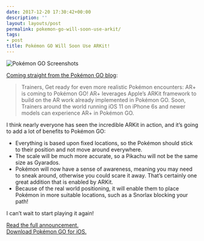 ```yaml
---
date: 2017-12-20 17:30:42+00:00
description: ''
layout: layouts/post
permalink: pokemon-go-will-soon-use-arkit/
tags:
- post
title: Pokémon GO Will Soon Use ARKit!
---
```


<p><img src="https://chrishannah.me/wp-content/uploads/2017/12/0b00b6bf6a.jpg" alt="Pokémon GO Screenshots" title="Pokémon GO Screenshots.jpeg" /></p>
<p><a href="https://pokemongolive.com/en/post/arplus">Coming straight from the Pokémon GO blog</a>:</p>
<blockquote>
<p>Trainers, Get ready for even more realistic Pokémon encounters: AR+ is coming to Pokémon GO! AR+ leverages Apple’s ARKit framework to build on the AR work already implemented in Pokémon GO. Soon, Trainers around the world running iOS 11 on iPhone 6s and newer models can experience AR+ in Pokémon GO.</p>
</blockquote>
<p>I think nearly everyone has seen the incredible ARKit in action, and it’s going to add a lot of benefits to Pokémon GO:</p>
<ul>
<li>Everything is based upon fixed locations, so the Pokémon should stick to their position and not move around everywhere.</li>
<li>The scale will be much more accurate, so a Pikachu will not be the same size as Gyarados.</li>
<li>Pokémon will now have a sense of awareness, meaning you may need to sneak around, otherwise you could scare it away. That’s certainly one great addition that is enabled by ARKit.</li>
<li>Because of the real world positioning, it will enable them to place Pokémon in more suitable locations, such as a Snorlax blocking your path!</li>
</ul>
<p>I can’t wait to start playing it again!</p>
<p><a href="https://pokemongolive.com/en/post/arplus">Read the full announcement.</a><br />
<a href="https://itunes.apple.com/us/app/pokémon-go/id1094591345?mt=8&#038;at=1010l4Hj">Download Pokémon GO for iOS.</a></p>